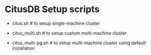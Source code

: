 CitusDB Setup scripts
=====================

- citus.sh # to setup single-machine cluster

- citus_multi.sh # to setup custom multi-machine cluster

- citus_multi-pg.sh # to setup multi-machine cluster using default installation